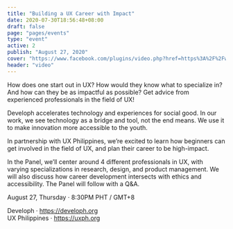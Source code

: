 ```yaml
---
title: "Building a UX Career with Impact"
date: 2020-07-30T18:56:48+08:00
draft: false
page: "pages/events"
type: "event"
active: 2
publish: "August 27, 2020"
cover: "https://www.facebook.com/plugins/video.php?href=https%3A%2F%2Fwww.facebook.com%2Fdevelophorg%2Fvideos%2F422376995403064%2F&show_text=0&width=560"
header: "video"
---
```


<p>
	How does one start out in UX? How would they know what to specialize in? And how can they be as impactful as possible? Get advice from experienced professionals in the field of UX!
</p>

<p>
	Developh accelerates technology and experiences for social good. In our work, we see technology as a bridge and tool, not the end means. We use it to make innovation more accessible to the youth.
</p>

<p>
	In partnership with UX Philippines, we’re excited to learn how beginners can get involved in the field of UX, and plan their career to be high-impact.
</p>

<p>
	In the Panel, we’ll center around 4 different professionals in UX, with varying specializations in research, design, and product management. We will also discuss how career development intersects with ethics and accessibility. The Panel will follow with a Q&A.
</p>

<p>
	August 27, Thursday · 8:30PM PHT / GMT+8
</p>

<p>
	Developh · <a href="https://developh.org" target="blank" class="link">https://developh.org</a>
	<br/>
	UX Philippines · <a href="https://uxph.org" target="blank" class="link">https://uxph.org</a>
</p>